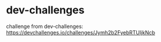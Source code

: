# dev-challenges
challenge from dev-challenges: https://devchallenges.io/challenges/Jymh2b2FyebRTUljkNcb

